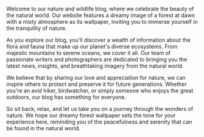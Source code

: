 <!--
Write me content for website with wallpaper "A dreamy image of a forest at dawn with a misty atmosphere for a nature or wildlife blog"
-->

<!--font:Poppins-->

Welcome to our nature and wildlife blog, where we celebrate the beauty of the natural world. Our website features a dreamy image of a forest at dawn with a misty atmosphere as its wallpaper, inviting you to immerse yourself in the tranquility of nature.

As you explore our blog, you'll discover a wealth of information about the flora and fauna that make up our planet's diverse ecosystems. From majestic mountains to serene oceans, we cover it all. Our team of passionate writers and photographers are dedicated to bringing you the latest news, insights, and breathtaking imagery from the natural world.

We believe that by sharing our love and appreciation for nature, we can inspire others to protect and preserve it for future generations. Whether you're an avid hiker, birdwatcher, or simply someone who enjoys the great outdoors, our blog has something for everyone.

So sit back, relax, and let us take you on a journey through the wonders of nature. We hope our dreamy forest wallpaper sets the tone for your experience here, reminding you of the peacefulness and serenity that can be found in the natural world.
